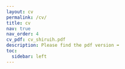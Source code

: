 ```yaml
---
layout: cv
permalink: /cv/
title: cv
nav: true
nav_order: 4
cv_pdf: cv_shiruih.pdf
description: Please find the pdf version ➡️
toc:
  sidebar: left
---
```

